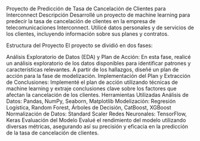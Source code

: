 Proyecto de Predicción de Tasa de Cancelación de Clientes para Interconnect
Descripción
Desarrollé un proyecto de machine learning para predecir la tasa de cancelación de clientes en la empresa de telecomunicaciones Interconnect. Utilicé datos personales y de servicios de los clientes, incluyendo información sobre sus planes y contratos.

Estructura del Proyecto
El proyecto se dividió en dos fases:

Análisis Exploratorio de Datos (EDA) y Plan de Acción: En esta fase, realicé un análisis exploratorio de los datos disponibles para identificar patrones y características relevantes. A partir de los hallazgos, diseñé un plan de acción para la fase de modelización.
Implementación del Plan y Extracción de Conclusiones: Implementé el plan de acción utilizando técnicas de machine learning y extraje conclusiones clave sobre los factores que afectan la cancelación de los clientes.
Herramientas Utilizadas
Análisis de Datos: Pandas, NumPy, Seaborn, Matplotlib
Modelización: Regresión Logística, Random Forest, Árboles de Decisión, CatBoost, XGBoost
Normalización de Datos: Standard Scaler
Redes Neuronales: TensorFlow, Keras
Evaluación del Modelo
Evalué el rendimiento del modelo utilizando diversas métricas, asegurando así su precisión y eficacia en la predicción de la tasa de cancelación de clientes.
